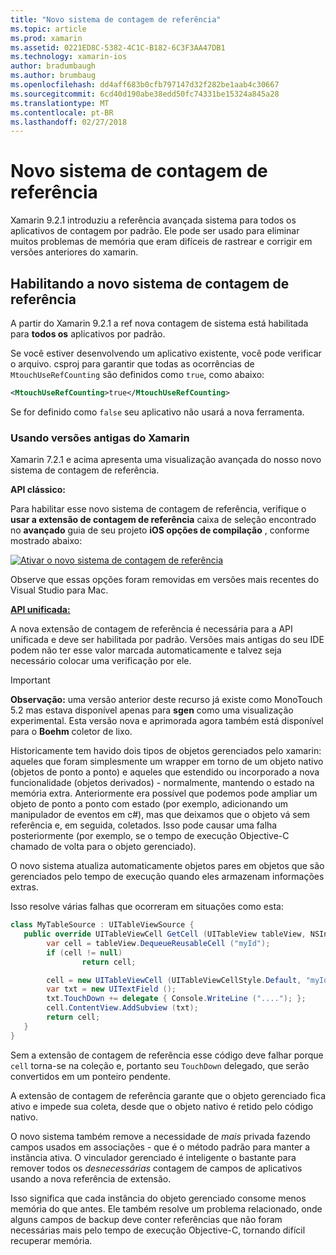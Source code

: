 ```yaml
---
title: "Novo sistema de contagem de referência"
ms.topic: article
ms.prod: xamarin
ms.assetid: 0221ED8C-5382-4C1C-B182-6C3F3AA47DB1
ms.technology: xamarin-ios
author: bradumbaugh
ms.author: brumbaug
ms.openlocfilehash: dd4aff683b0cfb797147d32f282be1aab4c30667
ms.sourcegitcommit: 6cd40d190abe38edd50fc74331be15324a845a28
ms.translationtype: MT
ms.contentlocale: pt-BR
ms.lasthandoff: 02/27/2018
---
```

# <a name="new-reference-counting-system"></a>Novo sistema de contagem de referência

Xamarin 9.2.1 introduziu a referência avançada sistema para todos os aplicativos de contagem por padrão. Ele pode ser usado para eliminar muitos problemas de memória que eram difíceis de rastrear e corrigir em versões anteriores do xamarin.

## <a name="enabling-the-new-reference-counting-system"></a>Habilitando a novo sistema de contagem de referência

A partir do Xamarin 9.2.1 a ref nova contagem de sistema está habilitada para **todos os** aplicativos por padrão.

Se você estiver desenvolvendo um aplicativo existente, você pode verificar o arquivo. csproj para garantir que todas as ocorrências de `MtouchUseRefCounting` são definidos como `true`, como abaixo:

```xml
<MtouchUseRefCounting>true</MtouchUseRefCounting>
```

Se for definido como `false` seu aplicativo não usará a nova ferramenta.

### <a name="using-older-versions-of-xamarin"></a>Usando versões antigas do Xamarin

Xamarin 7.2.1 e acima apresenta uma visualização avançada do nosso novo sistema de contagem de referência.

**API clássico:**

Para habilitar esse novo sistema de contagem de referência, verifique o **usar a extensão de contagem de referência** caixa de seleção encontrado no **avançado** guia de seu projeto **iOS opções de compilação** , conforme mostrado abaixo: 

[ ![](newrefcount-images/image1.png "Ativar o novo sistema de contagem de referência")](newrefcount-images/image1.png)

Observe que essas opções foram removidas em versões mais recentes do Visual Studio para Mac.

 **[API unificada:](~/cross-platform/macios/unified/index.md)**

 A nova extensão de contagem de referência é necessária para a API unificada e deve ser habilitada por padrão. Versões mais antigas do seu IDE podem não ter esse valor marcada automaticamente e talvez seja necessário colocar uma verificação por ele.

    
> [!IMPORTANT]
> **Observação:** uma versão anterior deste recurso já existe como MonoTouch 5.2 mas estava disponível apenas para **sgen** como uma visualização experimental. Esta versão nova e aprimorada agora também está disponível para o **Boehm** coletor de lixo.


Historicamente tem havido dois tipos de objetos gerenciados pelo xamarin: aqueles que foram simplesmente um wrapper em torno de um objeto nativo (objetos de ponto a ponto) e aqueles que estendido ou incorporado a nova funcionalidade (objetos derivados) - normalmente, mantendo o estado na memória extra. Anteriormente era possível que podemos pode ampliar um objeto de ponto a ponto com estado (por exemplo, adicionando um manipulador de eventos em c#), mas que deixamos que o objeto vá sem referência e, em seguida, coletados. Isso pode causar uma falha posteriormente (por exemplo, se o tempo de execução Objective-C chamado de volta para o objeto gerenciado).

O novo sistema atualiza automaticamente objetos pares em objetos que são gerenciados pelo tempo de execução quando eles armazenam informações extras.

Isso resolve várias falhas que ocorreram em situações como esta:

```csharp
class MyTableSource : UITableViewSource {
   public override UITableViewCell GetCell (UITableView tableView, NSIndexPath indexPath) {
        var cell = tableView.DequeueReusableCell ("myId");
        if (cell != null)
                return cell;

        cell = new UITableViewCell (UITableViewCellStyle.Default, "myId");
        var txt = new UITextField ();
        txt.TouchDown += delegate { Console.WriteLine ("...."); };
        cell.ContentView.AddSubview (txt);
        return cell;
   }
}
```

Sem a extensão de contagem de referência esse código deve falhar porque `cell` torna-se na coleção e, portanto seu `TouchDown` delegado, que serão convertidos em um ponteiro pendente.

A extensão de contagem de referência garante que o objeto gerenciado fica ativo e impede sua coleta, desde que o objeto nativo é retido pelo código nativo.

O novo sistema também remove a necessidade de *mais* privada fazendo campos usados em associações - que é o método padrão para manter a instância ativa. O vinculador gerenciado é inteligente o bastante para remover todos os *desnecessárias* contagem de campos de aplicativos usando a nova referência de extensão.

Isso significa que cada instância do objeto gerenciado consome menos memória do que antes. Ele também resolve um problema relacionado, onde alguns campos de backup deve conter referências que não foram necessárias mais pelo tempo de execução Objective-C, tornando difícil recuperar memória.
